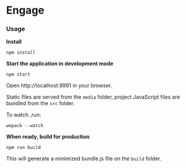 Engage
=====================

### Usage
**Install**
```
npm install
```

**Start the application in development mode**
```
npm start
```

Open http://localhost:9991 in your browser.

Static files are served from the `media` folder, project JavaScript files are bundled from the `src` folder.

To watch ,run:
```
wepack --watch
```

**When ready, build for production**
```
npm run build
```

This will generate a minimized bundle.js file on the `build` folder.

